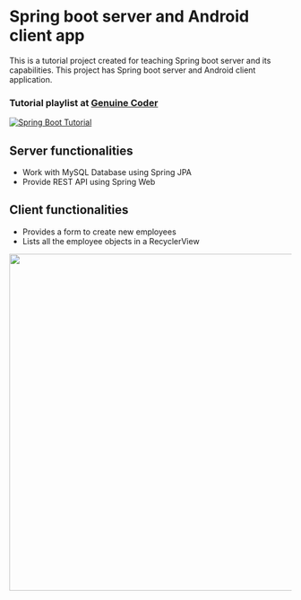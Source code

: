 # Spring boot server and Android client app
This is a tutorial project created for teaching Spring boot server and its capabilities. This project has Spring boot server and Android client application.


### Tutorial playlist at [Genuine Coder](https://www.youtube.com/c/GenuineCoder/)
  
[![Spring Boot Tutorial](http://img.youtube.com/vi/ev3-y9G8N70/0.jpg)](https://www.youtube.com/watch?v=ev3-y9G8N70&list=PLhs1urmduZ2_jNSEfOMTDojkvxMjgWzmd "Project Introduction - Chapter #1")
  
## Server functionalities ##
 - Work with MySQL Database using Spring JPA
 - Provide REST API using Spring Web

## Client functionalities ##
 - Provides a form to create new employees
 - Lists all the employee objects in a RecyclerView

<p align="center">

  <img src="Assets/ClientDemo.gif" height="600px">

</p>
